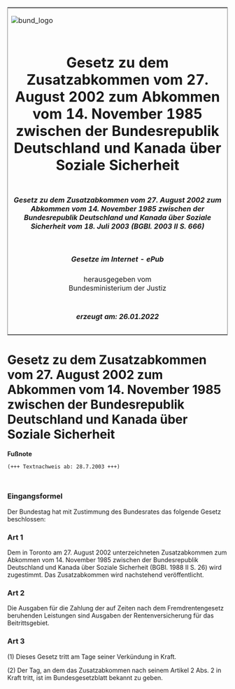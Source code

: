 <span id="DECKBLATT.html"></span>

<table border="0" frame="border" width="100%">

<tr valign="top">

<td align="left">

![bund\_logo](BfJ_2021_Web_de_de.gif)

</td>

<td align="right">

 

</td>

</tr>

<tr align="center" valign="middle">

<td colspan="2">

# Gesetz zu dem Zusatzabkommen vom 27. August 2002 zum Abkommen vom 14. November 1985 zwischen der Bundesrepublik Deutschland und Kanada über Soziale Sicherheit

</td>

</tr>

<tr align="center" valign="middle">

<td colspan="2">

##### Gesetz zu dem Zusatzabkommen vom 27. August 2002 zum Abkommen vom 14. November 1985 zwischen der Bundesrepublik Deutschland und Kanada über Soziale Sicherheit vom 18. Juli 2003 (BGBl. 2003 II S. 666)

</td>

</tr>

<tr align="center" valign="middle">

<td colspan="2">

  
  

##### Gesetze im Internet - ePub  
  
herausgegeben vom  
Bundesministerium der Justiz

</td>

</tr>

<tr align="center" valign="bottom">

<td colspan="2">

  
  

##### erzeugt am: 26.01.2022

</td>

</tr>

</table>

<span id="BJNR066620003.html"></span>

# Gesetz zu dem Zusatzabkommen vom 27. August 2002 zum Abkommen vom 14. November 1985 zwischen der Bundesrepublik Deutschland und Kanada über Soziale Sicherheit

<div>

  
**Fußnote**

<div class="jnhtml">

<div>

<div class="jurAbsatz">

  

``` 
(+++ Textnachweis ab: 28.7.2003 +++)

 
```

</div>

</div>

</div>

</div>

<span id="BJNR066620003BJNE000100000.html"></span>

### Eingangsformel  

<div>

<div class="jnhtml">

<div>

<div class="jurAbsatz">

Der Bundestag hat mit Zustimmung des Bundesrates das folgende Gesetz
beschlossen:

</div>

</div>

</div>

</div>

<span id="BJNR066620003BJNE000200000.html"></span>

### Art 1  

<div>

<div class="jnhtml">

<div>

<div class="jurAbsatz">

Dem in Toronto am 27. August 2002 unterzeichneten Zusatzabkommen zum
Abkommen vom 14. November 1985 zwischen der Bundesrepublik Deutschland
und Kanada über Soziale Sicherheit (BGBl. 1988 II S. 26) wird
zugestimmt. Das Zusatzabkommen wird nachstehend veröffentlicht.

</div>

</div>

</div>

</div>

<span id="BJNR066620003BJNE000300000.html"></span>

### Art 2  

<div>

<div class="jnhtml">

<div>

<div class="jurAbsatz">

Die Ausgaben für die Zahlung der auf Zeiten nach dem Fremdrentengesetz
beruhenden Leistungen sind Ausgaben der Rentenversicherung für das
Beitrittsgebiet.

</div>

</div>

</div>

</div>

<span id="BJNR066620003BJNE000400000.html"></span>

### Art 3  

<div>

<div class="jnhtml">

<div>

<div class="jurAbsatz">

(1) Dieses Gesetz tritt am Tage seiner Verkündung in Kraft.

</div>

<div class="jurAbsatz">

(2) Der Tag, an dem das Zusatzabkommen nach seinem Artikel 2 Abs. 2 in
Kraft tritt, ist im Bundesgesetzblatt bekannt zu geben.

</div>

</div>

</div>

</div>
